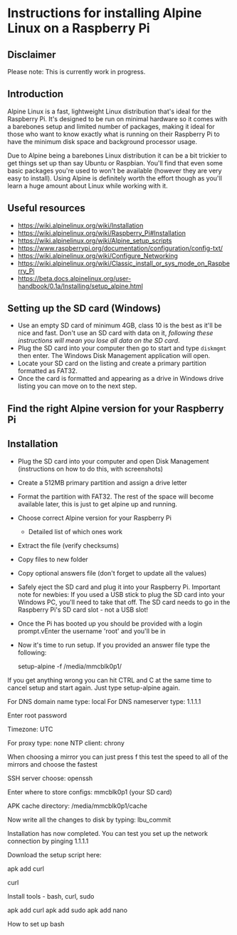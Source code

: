 # Instructions for installing Alpine Linux on a Raspberry Pi

## Disclaimer
Please note: This is currently work in progress.

## Introduction

Alpine Linux is a fast, lightweight Linux distribution that's ideal for the Raspberry Pi. It's designed to be run on minimal hardware so it comes with a barebones setup and limited number of packages, making it ideal for those who want to know exactly what is running on their Raspberry Pi to have the minimum disk space and background processor usage. 

Due to Alpine being a barebones Linux distribution it can be a bit trickier to get things set up than say Ubuntu or Raspbian. You'll find that even some basic packages you're used to won't be available (however they are very easy to install).  Using Alpine is definitely worth the effort though as you'll learn a huge amount about Linux while working with it.

## Useful resources
- https://wiki.alpinelinux.org/wiki/Installation
- https://wiki.alpinelinux.org/wiki/Raspberry_Pi#Installation
- https://wiki.alpinelinux.org/wiki/Alpine_setup_scripts
- https://www.raspberrypi.org/documentation/configuration/config-txt/
- https://wiki.alpinelinux.org/wiki/Configure_Networking
- https://wiki.alpinelinux.org/wiki/Classic_install_or_sys_mode_on_Raspberry_Pi
- https://beta.docs.alpinelinux.org/user-handbook/0.1a/Installing/setup_alpine.html

## Setting up the SD card (Windows)
- Use an empty SD card of minimum 4GB, class 10 is the best as it'll be nice and fast. Don't use an SD card with data on it, *following these instructions will mean you lose all data on the SD card*.
- Plug the SD card into your computer then go to start and type `diskmgmt` then enter. The Windows Disk Management application will open.
- Locate your SD card on the listing and create a primary partition formatted as FAT32.
- Once the card is formatted and appearing as a drive in Windows drive listing you can move on to the next step.

## Find the right Alpine version for your Raspberry Pi

## Installation
- Plug the SD card into your computer and open Disk Management (instructions on how to do this, with screenshots)
- Create a 512MB primary partition and assign a drive letter
- Format the partition with FAT32. The rest of the space will become available later, this is just to get alpine up and running.
- Choose correct Alpine version for your Raspberry Pi
    - Detailed list of which ones work
- Extract the file (verify checksums)
- Copy files to new folder
- Copy optional answers file (don't forget to update all the values)
- Safely eject the SD card and plug it into your Raspberry Pi.
    Important note for newbies: If you used a USB stick to plug the SD card into your Windows PC, you'll need to take that off. The SD card needs to go in the Raspberry Pi's SD card slot - not a USB slot!

- Once the Pi has booted up you should be provided with a login prompt.vEnter the username 'root' and you'll be in

- Now it's time to run setup. If you provided an answer file type the following:

    setup-alpine -f /media/mmcblk0p1/<ANSWERFILE>

If you get anything wrong you can hit CTRL and C at the same time to cancel setup and start again. Just type setup-alpine again.

For DNS domain name type: local
For DNS nameserver type: 1.1.1.1

Enter root password

Timezone: UTC

For proxy type: none
NTP client: chrony

When choosing a mirror you can just press f this test the speed to all of the mirrors and choose the fastest


SSH server choose: openssh

Enter where to store configs: mmcblk0p1 (your SD card)

APK cache directory: /media/mmcblk0p1/cache

Now write all the changes to disk by typing: lbu_commit


Installation has now completed. You can test you set up the network connection by pinging 1.1.1.1


Download the setup script here:

apk add curl

curl 






Install tools - bash, curl, sudo

apk add curl
apk add sudo
apk add nano

How to set up bash
